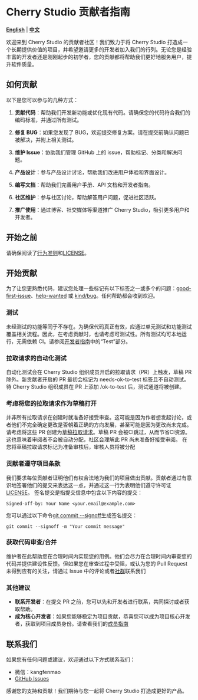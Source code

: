 # Cherry Studio 贡献者指南

[**English**](../CONTRIBUTING.md) | [**中文**](./CONTRIBUTING.zh.md)

欢迎来到 Cherry Studio 的贡献者社区！我们致力于将 Cherry Studio 打造成一个长期提供价值的项目，并希望邀请更多的开发者加入我们的行列。无论您是经验丰富的开发者还是刚刚起步的初学者，您的贡献都将帮助我们更好地服务用户，提升软件质量。

## 如何贡献

以下是您可以参与的几种方式：

1. **贡献代码**：帮助我们开发新功能或优化现有代码。请确保您的代码符合我们的编码标准，并通过所有测试。

2. **修复 BUG**：如果您发现了 BUG，欢迎提交修复方案。请在提交前确认问题已被解决，并附上相关测试。

3. **维护 Issue**：协助我们管理 GitHub 上的 issue，帮助标记、分类和解决问题。

4. **产品设计**：参与产品设计讨论，帮助我们改进用户体验和界面设计。

5. **编写文档**：帮助我们完善用户手册、API 文档和开发者指南。

6. **社区维护**：参与社区讨论，帮助解答用户问题，促进社区活跃。

7. **推广使用**：通过博客、社交媒体等渠道推广 Cherry Studio，吸引更多用户和开发者。

## 开始之前

请确保阅读了[行为准则](CODE_OF_CONDUCT.md)和[LICENSE](LICENSE)。

## 开始贡献

为了让您更熟悉代码，建议您处理一些标记有以下标签之一或多个的问题：[good-first-issue](https://github.com/CherryHQ/cherry-studio/labels/good%20first%20issue)、[help-wanted](https://github.com/CherryHQ/cherry-studio/labels/help%20wanted) 或 [kind/bug](https://github.com/CherryHQ/cherry-studio/labels/kind%2Fbug)。任何帮助都会收到欢迎。

### 测试

未经测试的功能等同于不存在。为确保代码真正有效，应通过单元测试和功能测试覆盖相关流程。因此，在考虑贡献时，也请考虑可测试性。所有测试均可本地运行，无需依赖 CI。请参阅[开发者指南](docs/dev.md#test)中的“Test”部分。

### 拉取请求的自动化测试

自动化测试会在 Cherry Studio 组织成员开启的拉取请求（PR）上触发，草稿 PR 除外。新贡献者开启的 PR 最初会标记为 needs-ok-to-test 标签且不自动测试。待 Cherry Studio 组织成员在 PR 上添加 /ok-to-test 后，测试通道将被创建。

### 考虑将您的拉取请求作为草稿打开

并非所有拉取请求在创建时就准备好接受审查。这可能是因为作者想发起讨论，或者他们不完全确定更改是否朝着正确的方向发展，甚至可能是因为更改尚未完成。请考虑将这些 PR 创建为[草稿拉取请求](https://github.blog/2019-02-14-introducing-draft-pull-requests/)。草稿 PR 会被CI跳过，从而节省CI资源。这也意味着审阅者不会被自动分配，社区会理解此 PR 尚未准备好接受审阅。
在您将草稿拉取请求标记为准备审核后，审核人员将被分配

### 贡献者遵守项目条款

我们要求每位贡献者证明他们有权合法地为我们的项目做出贡献。贡献者通过有意识地签署他们的提交来表达这一点，并通过这一行为表明他们遵守许可证[LICENSE](LICENSE)。
签名提交是指提交信息中包含以下内容的提交：

```
Signed-off-by: Your Name <your.email@example.com>
```

您可以通过以下命令[git commit --signoff](https://git-scm.com/docs/git-commit#Documentation/git-commit.txt---signoff)生成签名提交：

```
git commit --signoff -m "Your commit message"
```

### 获取代码审查/合并

维护者在此帮助您在合理时间内实现您的用例。他们会尽力在合理时间内审查您的代码并提供建设性反馈。但如果您在审查过程中受阻，或认为您的 Pull Request 未得到应有的关注，请通过 Issue 中的评论或者[社群](README.md#-community)联系我们

### 其他建议

- **联系开发者**：在提交 PR 之前，您可以先和开发者进行联系，共同探讨或者获取帮助。
- **成为核心开发者**：如果您能够稳定为项目贡献，恭喜您可以成为项目核心开发者，获取到项目成员身份。请查看我们的[成员指南](https://github.com/CherryHQ/community/blob/main/membership.md)

## 联系我们

如果您有任何问题或建议，欢迎通过以下方式联系我们：

- 微信：kangfenmao
- [GitHub Issues](https://github.com/CherryHQ/cherry-studio/issues)

感谢您的支持和贡献！我们期待与您一起将 Cherry Studio 打造成更好的产品。
